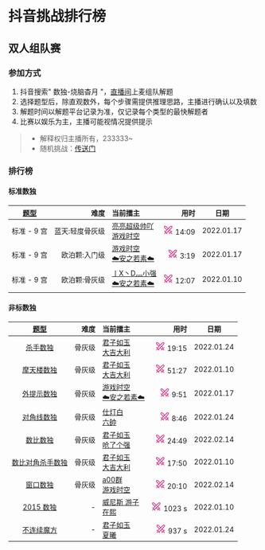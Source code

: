 # 抖音挑战排行榜

## 双人组队赛

### 参加方式

1. 抖音搜索" 数独-烧脑杳月 "，[直播间][烧脑数独|杳月]上麦组队解题
2. 选择题型后，除直观数外，每个步骤需提供推理思路，主播进行确认以及填数
3. 解题时间以解题平台记录为准，仅记录每个类型的最快解题者
4. 比赛以娱乐为主，主播可能视情况提供提示
> - 解释权归主播所有，233333~
> - 随机挑战：[传送门](https://www.oubk.com/pk)

### 排行榜

#### 标准数独

| [题型](SUMMARY.md) | 难度 | 当前擂主 | 用时 | 日期 |
| :---: | ---: | :--- | ---: | --- |
| 标准 - 9 宫 | 蓝天:轻度骨灰级 | [亮亮超级帅吖] <br/> [游戏时空] | [![挑战]][轻度骨灰级] 14:09 | 2022.01.17 |
| 标准 - 9 宫 | 欧泊颗:入门级 | [游戏时空] <br/> [☁️安之若素☁️] | [![挑战]][PK] 3:19 | 2022.01.17 |
| 标准 - 9 宫 | 欧泊颗:骨灰级 | [丨X丶D灬小强] <br/> [☁️安之若素☁️] | [![挑战]][PK] 12:07 | 2022.01.10 |

#### 非标数独

| [题型](SUMMARY.md) | 难度 | 当前擂主 | 用时 | 日期 |
| :---: | ---: | :--- | ---: | --- |
| [杀手数独][PK] | 骨灰级 | [君子如玉] <br/> [大吉大利] | [![挑战]][PK] 19:15 | 2022.01.24 |
| [摩天楼数独][PK] | 骨灰级 | [君子如玉] <br/> [大吉大利] | [![挑战]][PK] 51:27 | 2022.01.10 |
| [外提示数独][PK] | 骨灰级 | [游戏时空][] <br/> [☁️安之若素☁️] | [![挑战]][PK] 9:51 | 2022.01.17 |
| [对角线数独][PK] | 骨灰级 | [仕灯白] <br/> [六帥] | [![挑战]][PK] 8:46 | 2022.01.24 |
| [数比数独][PK] | 骨灰级 | [君子如玉] <br/> [呛了个强] | [![挑战]][PK] 24:49 | 2022.02.14 |
| [数比对角杀手数独][PK] | 骨灰级 | [君子如玉] <br/> [大吉大利] | [![挑战]][PK] 17:50 | 2022.01.10 |
| [窗口数独][PK] | 骨灰级 | [a00群] <br/> [游戏时空] | [![挑战]][PK] 20:10 | 2022.02.14 |
| [2015 数独][] | - | [威尼斯 游子] <br/> [在熙] | [![挑战]][2015 数独] 1023 s | 2022.01.10 |
| [不连续魔方][] | - | [君子如玉] <br/> [夏曦] | [![挑战]][不连续魔方] 937 s | 2022.01.24 |

[烧脑数独|杳月]: https://www.douyin.com/user/MS4wLjABAAAAp0G7R9sryGmDiYJ2X9whbMDB34rrkln-wdYjrHhmd8s
[在熙]: https://www.douyin.com/user/MS4wLjABAAAAr90Iu9lNl52tkiDKnJ2NSeT1Fq9CjoKG56EsuzsTYIw
[君子如玉]: https://www.douyin.com/user/MS4wLjABAAAAOwWDJybtaKiSQ7sXTaJ_Eq3Do-rTdpMPXJ_iBFYSzHOhu3xHd8xM7U70ZJfShlUx
[☁️安之若素☁️]: https://www.douyin.com/user/MS4wLjABAAAABpoXLOur7nmwDrbJ1eltxG9fZLEcM2HLib6wr-lj9c4
[丨X丶D灬小强]: https://www.douyin.com/user/MS4wLjABAAAAyVGKMF1ClwyBZpOIzzusARy7RCEpBYu4JYUbxh25FO0
[大吉大利]: https://www.douyin.com/user/MS4wLjABAAAAu0K1S6JaXEI_eF3t5BKkQp1IvXKgICyk8705BJgdLUQ
[威尼斯 游子]: https://www.douyin.com/user/MS4wLjABAAAA3kUIeVO_WtPzBMav51WnpiIORWVg8Hap4n9b2pqRFDDsFLyUrFHL0bwSCHW3bcRu
[旷世情缘]: https://www.douyin.com/user/MS4wLjABAAAAsfKk7sXqd4_Vw8dF0EHf0d5lNXqCZHOYeHDbNpjo1Yo
[游戏时空]: https://www.douyin.com/user/MS4wLjABAAAAClE8Wxycs_YCw-_Muz9Y1d4pQFCXJuHaTF_aV_m8bqctMZDXLbv273fVs2ONhunA
[亮亮超级帅吖]: https://www.douyin.com/user/MS4wLjABAAAAUAu42n-WJ8eCFzEmrjF_9I6Ga6HMBCDqoIjuisR0XMY
[仕灯白]: https://www.douyin.com/user/MS4wLjABAAAAtJIjJolsrt2icb6UTwrGpsBDCWm2gKP6DLZ8STeA72s
[六帥]: https://www.douyin.com/user/MS4wLjABAAAAa42yXW6piGVSOQzqt8QaPvNJyd76hirRqrd2g2JLg28
[夏曦]: https://www.douyin.com/user/MS4wLjABAAAAhHIxsZ95S5Fu2tZAbptzZCI7uVaboHKfgoamViuhcXg
[a00群]: https://www.douyin.com/user/MS4wLjABAAAAoUvD1RKV1KJP9xG6vcN7FJiGhCRzPaIRj9195-Ks88A
[呛了个强]: https://www.douyin.com/user/MS4wLjABAAAAIfAl4D-i7Qs54sw7BolNGdrYR7G4geNA1-n0Hmid7iE

[蓝天初心级]: https://www.oubk.com/super-sudoku/super-easy
[轻度骨灰级]: https://www.oubk.com/super-sudoku/insane

[PK]: https://www.oubk.com/pk
[2015 数独]: http://www.sudokufans.org.cn/lx/game.index.php?type=ts4
[不连续魔方]: http://www.sudokufans.org.cn/lx/game.index.php?type=ncmf

[挑战]: images/挑战20x20.png